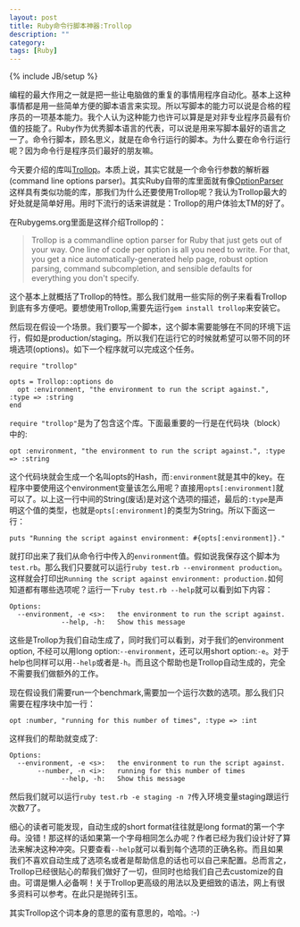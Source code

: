 ```yaml
---
layout: post
title: Ruby命令行脚本神器:Trollop
description: ""
category:
tags: [Ruby]
---
```

{% include JB/setup %}

编程的最大作用之一就是把一些让电脑做的重复的事情用程序自动化。基本上这种事情都是用一些简单方便的脚本语言来实现。所以写脚本的能力可以说是合格的程序员的一项基本能力。我个人认为这种能力也许可以算是是对非专业程序员最有价值的技能了。Ruby作为优秀脚本语言的代表，可以说是用来写脚本最好的语言之一了。命令行脚本，顾名思义，就是在命令行运行的脚本。为什么要在命令行运行呢？因为命令行是程序员们最好的朋友嘛。

今天要介绍的库叫[Trollop](https://github.com/wjessop/trollop)。本质上说，其实它就是一个命令行参数的解析器(command line options parser)。其实Ruby自带的库里面就有像[OptionParser](http://ruby-doc.org/stdlib-2.1.2/libdoc/optparse/rdoc/OptionParser.html)这样具有类似功能的库，那我们为什么还要使用Trollop呢？我认为Trollop最大的好处就是简单好用。用时下流行的话来讲就是：Trollop的用户体验太TM的好了。

在Rubygems.org里面是这样介绍Trollop的：

>Trollop is a commandline option parser for Ruby that just gets out of your way. One line of code per option is all you need to write. For that, you get a nice automatically-generated help page, robust option parsing, command subcompletion, and sensible defaults for everything you don't specify.

这个基本上就概括了Trollop的特性。那么我们就用一些实际的例子来看看Trollop到底有多方便吧。要想使用Trollop,需要先运行`gem install trollop`来安装它。

然后现在假设一个场景。我们要写一个脚本，这个脚本需要能够在不同的环境下运行，假如是production/staging。所以我们在运行它的时候就希望可以带不同的环境选项(options)。如下一个程序就可以完成这个任务。

	require "trollop"

	opts = Trollop::options do
  	  opt :environment, "the environment to run the script against.", :type => :string
	end

`require "trollop"`是为了包含这个库。下面最重要的一行是在代码块（block）中的:

	opt :environment, "the environment to run the script against.", :type => :string
	
这个代码块就会生成一个名叫opts的Hash，而`:environment`就是其中的key。在程序中要使用这个environment变量该怎么用呢？直接用`opts[:environment]`就可以了。以上这一行中间的String(废话)是对这个选项的描述，最后的`:type`是声明这个值的类型，也就是`opts[:environment]`的类型为String。所以下面这一行：

	puts "Running the script against environment: #{opts[:environment]}."
	
就打印出来了我们从命令行中传入的`environment`值。假如说我保存这个脚本为`test.rb`。那么我们只要就可以运行`ruby test.rb --environment production`。这样就会打印出`Running the script against environment: production.`如何知道都有哪些选项呢？运行一下`ruby test.rb --help`就可以看到如下内容：

	Options:
	  --environment, -e <s>:   the environment to run the script against.
	             --help, -h:   Show this message
             	
这些是Trollop为我们自动生成了，同时我们可以看到，对于我们的environment option, 不经可以用long option:`--environment`，还可以用short option:`-e`。对于help也同样可以用`--help`或者是`-h`。而且这个帮助也是Trollop自动生成的，完全不需要我们做额外的工作。

现在假设我们需要run一个benchmark,需要加一个运行次数的选项。那么我们只需要在程序块中加一行：

	opt :number, "running for this number of times", :type => :int
	
这样我们的帮助就变成了:

	Options:
	  --environment, -e <s>:   the environment to run the script against.
           --number, -n <i>:   running for this number of times
                 --help, -h:   Show this message
           	 
然后我们就可以运行`ruby test.rb -e staging -n 7`传入环境变量staging跟运行次数7了。

细心的读者可能发现，自动生成的short format往往就是long format的第一个字母。没错！那这样的话如果第一个字母相同怎么办呢？作者已经为我们设计好了算法来解决这种冲突。只要查看`--help`就可以看到每个选项的正确名称。而且如果我们不喜欢自动生成了选项名或者是帮助信息的话也可以自己来配置。总而言之，Trollop已经很贴心的帮我们做好了一切，但同时也给我们自己去customize的自由。可谓是懒人必备啊！关于Trollop更高级的用法以及更细致的语法，网上有很多资料可以参考。在此只是抛砖引玉。

其实Trollop这个词本身的意思的蛮有意思的，哈哈。:-)